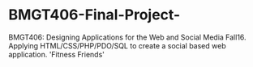 # BMGT406-Final-Project-
BMGT406: Designing Applications for the Web and Social Media Fall16. Applying HTML/CSS/PHP/PDO/SQL to create a social based web application. 'Fitness Friends'
